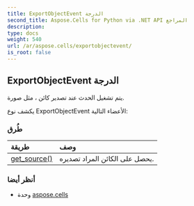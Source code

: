 ```yaml
---
title: ExportObjectEvent الدرجة
second_title: Aspose.Cells for Python via .NET API المراجع
description:
type: docs
weight: 540
url: /ar/aspose.cells/exportobjectevent/
is_root: false
---
```

##  ExportObjectEvent الدرجة
يتم تشغيل الحدث عند تصدير كائن ، مثل صورة.



يكشف نوع ExportObjectEvent الأعضاء التالية:

###  طُرق
| طريقة| وصف|
| :- | :- |
| [get_source()](/cells/python-net/ar/aspose.cells/exportobjectevent/get_source/#) | يحصل على الكائن المراد تصديره.|



###  أنظر أيضا
* وحدة [aspose.cells](..)
